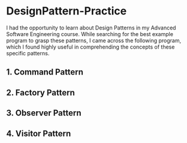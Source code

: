 # DesignPattern-Practice
I had the opportunity to learn about Design Patterns in my Advanced Software Engineering course. While searching for the best example program to grasp these patterns, I came across the following program, which I found highly useful in comprehending the concepts of these specific patterns.
## 1. Command Pattern
## 2. Factory Pattern
## 3. Observer Pattern
## 4. Visitor Pattern
